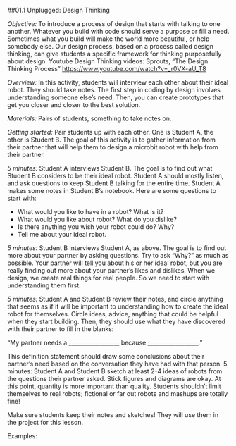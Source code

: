 ##01.1 Unplugged: Design Thinking

*Objective:* To introduce a process of design that starts with talking to one another. Whatever you build with code should serve a purpose or fill a need. Sometimes what you build will make the world more beautiful, or help somebody else. Our design process, based on a process called design thinking, can give students a specific framework for thinking purposefully about design. Youtube Design Thinking videos:
Sprouts, “The Design Thinking Process” https://www.youtube.com/watch?v=_r0VX-aU_T8 

*Overview:* In this activity, students will interview each other about their ideal robot. They should take notes. The first step in coding by design involves understanding someone else’s need. Then, you can create prototypes that get you closer and closer to the best solution.

*Materials:* Pairs of students, something to take notes on.

*Getting started:* Pair students up with each other. One is Student A, the other is Student B. The goal of this activity is to gather information from their partner that will help them to design a microbit  robot with help from their partner.

*5 minutes:* Student A interviews Student B. The goal is to find out what Student B considers to be their ideal robot. Student A should mostly listen, and ask questions to keep Student B talking for the entire time. Student A makes some notes in Student B’s notebook. Here are some questions to start with:
- What would you like to have in a robot? What is it?
- What would you like about robot? What do you dislike?
- Is there anything you wish your robot could do? Why?
- Tell me about your ideal robot.

*5 minutes:* Student B interviews Student A, as above.
The goal is to find out more about your partner by asking questions. Try to ask “Why?” as much as possible. Your partner will tell you about his or her ideal robot, but you are really finding out more about your partner’s likes and dislikes. When we design, we create real things for real people. So we need to start with understanding them first.

*5 minutes:* Student A and Student B review their notes, and circle anything that seems as if it will be important to understanding how to create the ideal robot for themselves. Circle ideas, advice, anything that could be helpful when they start building. Then, they should use what they have discovered with their partner to fill in the blanks:

“My partner needs a __________________ because __________________.”

This definition statement should draw some conclusions about their partner’s need based on the conversation they have had with that person.
5 minutes: Student A and Student B sketch at least 2-4 ideas of robots from the questions their partner asked. Stick figures and diagrams are okay. At this point, quantity is more important than quality. Students shouldn’t limit themselves to real robots; fictional or far out robots and mashups are totally fine!

Make sure students keep their notes and sketches! They will use them in the project for this lesson.

Examples:





